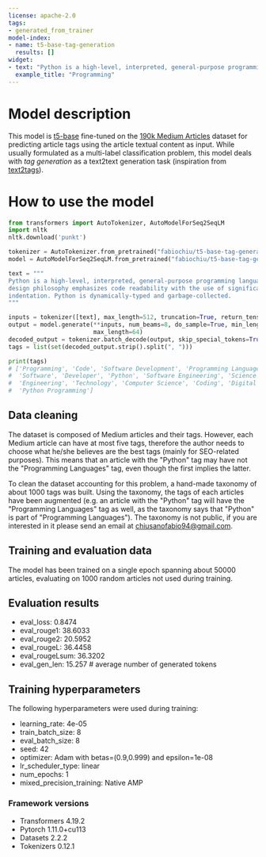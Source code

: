 ```yaml
---
license: apache-2.0
tags:
- generated_from_trainer
model-index:
- name: t5-base-tag-generation
  results: []
widget:
- text: "Python is a high-level, interpreted, general-purpose programming language. Its design philosophy emphasizes code readability with the use of significant indentation. Python is dynamically-typed and garbage-collected."
  example_title: "Programming"
---
```


# Model description

This model is [t5-base](https://huggingface.co/t5-base) fine-tuned on the [190k Medium Articles](https://www.kaggle.com/datasets/fabiochiusano/medium-articles) dataset for predicting article tags using the article textual content as input. While usually formulated as a multi-label classification problem, this model deals with _tag generation_ as a text2text generation task (inspiration from [text2tags](https://huggingface.co/efederici/text2tags)).
# How to use the model
```python
from transformers import AutoTokenizer, AutoModelForSeq2SeqLM
import nltk
nltk.download('punkt')

tokenizer = AutoTokenizer.from_pretrained("fabiochiu/t5-base-tag-generation")
model = AutoModelForSeq2SeqLM.from_pretrained("fabiochiu/t5-base-tag-generation")

text = """
Python is a high-level, interpreted, general-purpose programming language. Its
design philosophy emphasizes code readability with the use of significant
indentation. Python is dynamically-typed and garbage-collected.
"""

inputs = tokenizer([text], max_length=512, truncation=True, return_tensors="pt")
output = model.generate(**inputs, num_beams=8, do_sample=True, min_length=10,
                        max_length=64)
decoded_output = tokenizer.batch_decode(output, skip_special_tokens=True)[0]
tags = list(set(decoded_output.strip().split(", ")))

print(tags)
# ['Programming', 'Code', 'Software Development', 'Programming Languages',
#  'Software', 'Developer', 'Python', 'Software Engineering', 'Science',
#  'Engineering', 'Technology', 'Computer Science', 'Coding', 'Digital', 'Tech',
#  'Python Programming']
```

## Data cleaning

The dataset is composed of Medium articles and their tags. However, each Medium article can have at most five tags, therefore the author needs to choose what he/she believes are the best tags (mainly for SEO-related purposes). This means that an article with the "Python" tag may have not the "Programming Languages" tag, even though the first implies the latter.

To clean the dataset accounting for this problem, a hand-made taxonomy of about 1000 tags was built. Using the taxonomy, the tags of each articles have been augmented (e.g. an article with the "Python" tag will have the "Programming Languages" tag as well, as the taxonomy says that "Python" is part of "Programming Languages"). The taxonomy is not public, if you are interested in it please send an email at chiusanofabio94@gmail.com.

## Training and evaluation data

The model has been trained on a single epoch spanning about 50000 articles, evaluating on 1000 random articles not used during training.

## Evaluation results

- eval_loss: 0.8474
- eval_rouge1: 38.6033
- eval_rouge2: 20.5952
- eval_rougeL: 36.4458
- eval_rougeLsum: 36.3202
- eval_gen_len: 15.257 # average number of generated tokens

## Training hyperparameters

The following hyperparameters were used during training:
- learning_rate: 4e-05
- train_batch_size: 8
- eval_batch_size: 8
- seed: 42
- optimizer: Adam with betas=(0.9,0.999) and epsilon=1e-08
- lr_scheduler_type: linear
- num_epochs: 1
- mixed_precision_training: Native AMP

### Framework versions

- Transformers 4.19.2
- Pytorch 1.11.0+cu113
- Datasets 2.2.2
- Tokenizers 0.12.1
